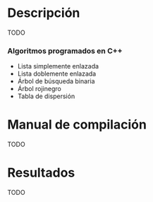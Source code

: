 # Descripción
TODO

### Algoritmos programados en C++
- Lista simplemente enlazada
- Lista doblemente enlazada
- Árbol de búsqueda binaria
- Árbol rojinegro
- Tabla de dispersión

# Manual de compilación
TODO

# Resultados
TODO